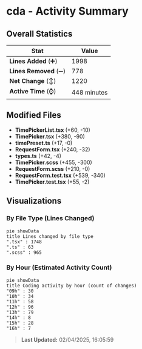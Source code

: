# cda - Activity Summary 

## Overall Statistics

| Stat                   | Value                                                             |
| ---------------------- | ----------------------------------------------------------------- |
| **Lines Added** (➕)   | 1998                                          |
| **Lines Removed** (➖) | 778                                        |
| **Net Change** (↕)    | 1220                |
| **Active Time** (⌚)   | 448 minutes |


## Modified Files
- **TimePickerList.tsx** (+60, -10)
- **TimePicker.tsx** (+380, -90)
- **timePreset.ts** (+17, -0)
- **RequestForm.tsx** (+240, -32)
- **types.ts** (+42, -4)
- **TimePicker.scss** (+455, -300)
- **RequestForm.scss** (+210, -0)
- **RequestForm.test.tsx** (+539, -340)
- **TimePicker.test.tsx** (+55, -2)

## Visualizations

### By File Type (Lines Changed)

```mermaid
pie showData
title Lines changed by file type
".tsx" : 1748
".ts" : 63
".scss" : 965
```

### By Hour (Estimated Activity Count)

```mermaid
pie showData
title Coding activity by hour (count of changes)
"09h" : 30
"10h" : 34
"11h" : 58
"12h" : 96
"13h" : 79
"14h" : 8
"15h" : 28
"16h" : 7
```


> **Last Updated:** 02/04/2025, 16:05:59
